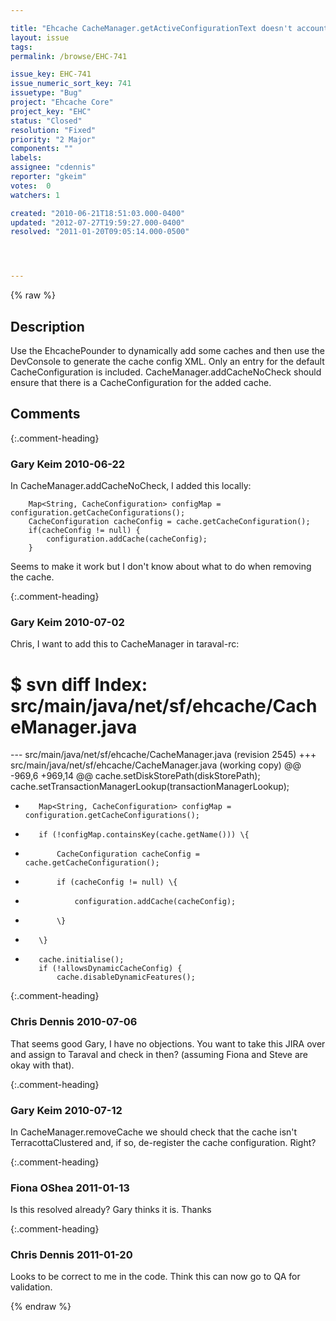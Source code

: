 ```yaml
---

title: "Ehcache CacheManager.getActiveConfigurationText doesn't account for dynamically added caches"
layout: issue
tags: 
permalink: /browse/EHC-741

issue_key: EHC-741
issue_numeric_sort_key: 741
issuetype: "Bug"
project: "Ehcache Core"
project_key: "EHC"
status: "Closed"
resolution: "Fixed"
priority: "2 Major"
components: ""
labels: 
assignee: "cdennis"
reporter: "gkeim"
votes:  0
watchers: 1

created: "2010-06-21T18:51:03.000-0400"
updated: "2012-07-27T19:59:27.000-0400"
resolved: "2011-01-20T09:05:14.000-0500"




---
```


{% raw %}

## Description

<div markdown="1" class="description">

Use the EhcachePounder to dynamically add some caches and then use the DevConsole to generate the cache config XML.  Only an entry for the default CacheConfiguration is included. CacheManager.addCacheNoCheck should ensure that there is a CacheConfiguration for the added cache.


</div>

## Comments


{:.comment-heading}
### **Gary Keim** <span class="date">2010-06-22</span>

<div markdown="1" class="comment">

In CacheManager.addCacheNoCheck, I added this locally:

        Map<String, CacheConfiguration> configMap = configuration.getCacheConfigurations();
        CacheConfiguration cacheConfig = cache.getCacheConfiguration();
        if(cacheConfig != null) {
            configuration.addCache(cacheConfig);
        }

Seems to make it work but I don't know about what to do when removing the cache.


</div>


{:.comment-heading}
### **Gary Keim** <span class="date">2010-07-02</span>

<div markdown="1" class="comment">

Chris, I want to add this to CacheManager in taraval-rc:

$ svn diff
Index: src/main/java/net/sf/ehcache/CacheManager.java
===================================================================
--- src/main/java/net/sf/ehcache/CacheManager.java      (revision 2545)
+++ src/main/java/net/sf/ehcache/CacheManager.java      (working copy)
@@ -969,6 +969,14 @@
         cache.setDiskStorePath(diskStorePath);
         cache.setTransactionManagerLookup(transactionManagerLookup);

+        Map<String, CacheConfiguration> configMap = configuration.getCacheConfigurations();
+        if (!configMap.containsKey(cache.getName())) \{
+            CacheConfiguration cacheConfig = cache.getCacheConfiguration();
+            if (cacheConfig != null) \{
+                configuration.addCache(cacheConfig);
+            \}
+        \}
+
         cache.initialise();
         if (!allowsDynamicCacheConfig) {
             cache.disableDynamicFeatures();


</div>


{:.comment-heading}
### **Chris Dennis** <span class="date">2010-07-06</span>

<div markdown="1" class="comment">

That seems good Gary, I have no objections.  You want to take this JIRA over and assign to Taraval and check in then?  (assuming Fiona and Steve are okay with that).

</div>


{:.comment-heading}
### **Gary Keim** <span class="date">2010-07-12</span>

<div markdown="1" class="comment">

In CacheManager.removeCache we should check that the cache isn't TerracottaClustered and, if so, de-register the cache configuration. Right?



</div>


{:.comment-heading}
### **Fiona OShea** <span class="date">2011-01-13</span>

<div markdown="1" class="comment">

Is this resolved already? Gary thinks it is. Thanks

</div>


{:.comment-heading}
### **Chris Dennis** <span class="date">2011-01-20</span>

<div markdown="1" class="comment">

Looks to be correct to me in the code.  Think this can now go to QA for validation.

</div>



{% endraw %}

